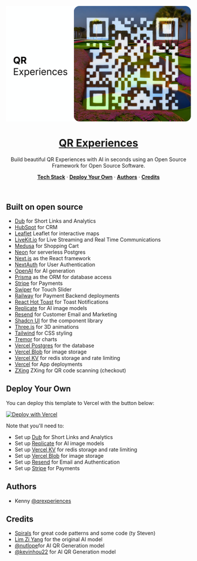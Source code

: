 <a href="https://QRExperiences.com">
  <img alt="QR Experiences – Generate beautiful AI QR Experiences in seconds." src="/public/og-image.png">
  <h1 align="center">QR Experiences</h1>
</a>

<p align="center">
  Build beautiful QR Experiences with AI in seconds using an Open Source Framework for Open Source Software.
</p>


<p align="center">
  <a href="#tech-stack"><strong>Tech Stack</strong></a> ·
  <a href="#deploy-your-own"><strong>Deploy Your Own</strong></a> ·
  <a href="#authors"><strong>Authors</strong></a> ·
  <a href="#credits"><strong>Credits</strong></a>
</p>
<br/>


## Built on open source


- [Dub](https://dub.co) for Short Links and Analytics
- [HubSpot](https://hubspot.com) for CRM
- [Leaflet](https://railway.app) Leaflet for interactive maps
- [LiveKit.io](https://livekit.io/) for Live Streaming and Real Time Communications
- [Medusa](https://https://medusajs.com/) for Shopping Cart
- [Neon](https://neon.tech/) for serverless Postgres
- [Next.js](https://nextjs.org/) as the React framework
- [NextAuth](https://next-auth.js.org/) for User Authentication
- [OpenAI](openi.com) for AI generation
- [Prisma](https://prisma.io/) as the ORM for database access
- [Stripe](https://stripe.com/) for Payments 
- [Swiper](https://swiperjs.com/) for Touch Slider
- [Railway](https://railway.app) for Payment Backend deployments
- [React Hot Toast](https://react-hot-toast.com/) for Toast Notifications
- [Replicate](https://replicate.com/) for AI image models
- [Resend](https://resend.com) for Customer Email and Marketing
- [Shadcn UI](https://ui.shadcn.com/) for the component library
- [Three.js](https://threejs.org) for 3D animations
- [Tailwind](https://tailwindcss.com/) for CSS styling
- [Tremor](https://tremor.so/) for charts
- [Vercel Postgres](https://vercel.com/storage/postgres) for the database
- [Vercel Blob](https://vercel.com/storage/blob) for image storage
- [Vercel KV](https://vercel.com/storage/kv) for redis storage and rate limiting
- [Vercel](http://vercel.com/) for App deployments
- [ZXing](https://railway.app) ZXing for QR code scanning (checkout)

## Deploy Your Own

You can deploy this template to Vercel with the button below:

[![Deploy with Vercel](https://vercel.com/button)](https://vercel.com/new/clone?repository-url=https://github.com/Kenstogram/qr)

Note that you'll need to:

- Set up [Dub](https://dub.co) for Short Links and Analytics
- Set up [Replicate](https://replicate.com/) for AI image models
- Set up [Vercel KV](https://vercel.com/docs/storage/vercel-kv/quickstart) for redis storage and rate limiting
- Set up [Vercel Blob](https://vercel.com/docs/storage/vercel-blob/quickstart) for image storage
- Set up [Resend](https://resend.com) for Email and Authentication
- Set up [Stripe](https://stripe.com/) for Payments 

## Authors

- Kenny [@qrexperiences](https://x.com/qrexperiences)

## Credits

- [Spirals](https://spirals.vercel.app/) for great code patterns and some code (ty Steven)
- [Lim Zi Yang](https://github.com/ZYLIM0702) for the original AI model
- [@nutlope](https://twitter.com/nutlope)for AI QR Generation model
- [@kevinhou22](https://twitter.com/kevinhou22) for AI QR Generation model
